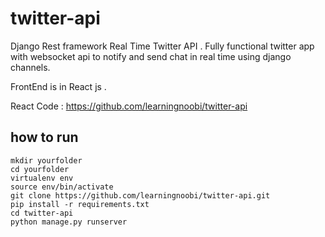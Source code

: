 # twitter-api
Django Rest framework Real Time Twitter API . Fully functional twitter app with websocket api to notify and send chat in real time using django channels.

FrontEnd is in React js . 

React Code : https://github.com/learningnoobi/twitter-api
## how to run
`mkdir yourfolder` </br>
`cd yourfolder` </br>
`virtualenv env`</br>
`source env/bin/activate`</br>
`git clone https://github.com/learningnoobi/twitter-api.git` </br>
`pip install -r requirements.txt`</br>
`cd twitter-api`</br>
`python manage.py runserver`</br>

